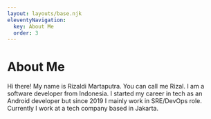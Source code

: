 ```yaml
---
layout: layouts/base.njk
eleventyNavigation:
  key: About Me
  order: 3
---
```

# About Me

Hi there! My name is Rizaldi Martaputra. You can call me Rizal. I am a
software developer from Indonesia. I started my career in tech as an
Android developer but since 2019 I mainly work in SRE/DevOps role.
Currently I work at a tech company based in Jakarta.
